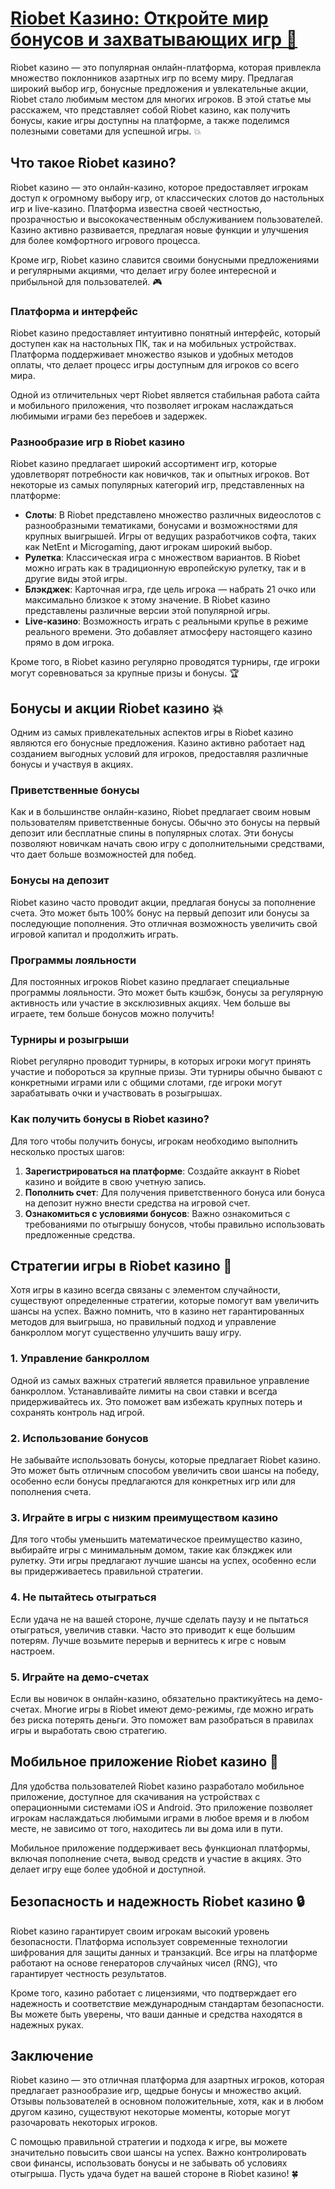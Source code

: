 # [Riobet Казино: Откройте мир бонусов и захватывающих игр 🎰](https://brandplay.link/TnjsxFvH)

Riobet казино — это популярная онлайн-платформа, которая привлекла множество поклонников азартных игр по всему миру. Предлагая широкий выбор игр, бонусные предложения и увлекательные акции, Riobet стало любимым местом для многих игроков. В этой статье мы расскажем, что представляет собой Riobet казино, как получить бонусы, какие игры доступны на платформе, а также поделимся полезными советами для успешной игры. 💥

## Что такое Riobet казино?

Riobet казино — это онлайн-казино, которое предоставляет игрокам доступ к огромному выбору игр, от классических слотов до настольных игр и live-казино. Платформа известна своей честностью, прозрачностью и высококачественным обслуживанием пользователей. Казино активно развивается, предлагая новые функции и улучшения для более комфортного игрового процесса.

Кроме игр, Riobet казино славится своими бонусными предложениями и регулярными акциями, что делает игру более интересной и прибыльной для пользователей. 🎮

### Платформа и интерфейс

Riobet казино предоставляет интуитивно понятный интерфейс, который доступен как на настольных ПК, так и на мобильных устройствах. Платформа поддерживает множество языков и удобных методов оплаты, что делает процесс игры доступным для игроков со всего мира.

Одной из отличительных черт Riobet является стабильная работа сайта и мобильного приложения, что позволяет игрокам наслаждаться любимыми играми без перебоев и задержек.

### Разнообразие игр в Riobet казино

Riobet казино предлагает широкий ассортимент игр, которые удовлетворят потребности как новичков, так и опытных игроков. Вот некоторые из самых популярных категорий игр, представленных на платформе:

* **Слоты**: В Riobet представлено множество различных видеослотов с разнообразными тематиками, бонусами и возможностями для крупных выигрышей. Игры от ведущих разработчиков софта, таких как NetEnt и Microgaming, дают игрокам широкий выбор.
* **Рулетка**: Классическая игра с множеством вариантов. В Riobet можно играть как в традиционную европейскую рулетку, так и в другие виды этой игры.
* **Блэкджек**: Карточная игра, где цель игрока — набрать 21 очко или максимально близкое к этому значение. В Riobet казино представлены различные версии этой популярной игры.
* **Live-казино**: Возможность играть с реальными крупье в режиме реального времени. Это добавляет атмосферу настоящего казино прямо в дом игрока.

Кроме того, в Riobet казино регулярно проводятся турниры, где игроки могут соревноваться за крупные призы и бонусы. 🏆

## Бонусы и акции Riobet казино 💥

Одним из самых привлекательных аспектов игры в Riobet казино являются его бонусные предложения. Казино активно работает над созданием выгодных условий для игроков, предоставляя различные бонусы и участвуя в акциях.

### Приветственные бонусы

Как и в большинстве онлайн-казино, Riobet предлагает своим новым пользователям приветственные бонусы. Обычно это бонусы на первый депозит или бесплатные спины в популярных слотах. Эти бонусы позволяют новичкам начать свою игру с дополнительными средствами, что дает больше возможностей для побед.

### Бонусы на депозит

Riobet казино часто проводит акции, предлагая бонусы за пополнение счета. Это может быть 100% бонус на первый депозит или бонусы за последующие пополнения. Это отличная возможность увеличить свой игровой капитал и продолжить играть.

### Программы лояльности

Для постоянных игроков Riobet казино предлагает специальные программы лояльности. Это может быть кэшбэк, бонусы за регулярную активность или участие в эксклюзивных акциях. Чем больше вы играете, тем больше бонусов можно получить!

### Турниры и розыгрыши

Riobet регулярно проводит турниры, в которых игроки могут принять участие и побороться за крупные призы. Эти турниры обычно бывают с конкретными играми или с общими слотами, где игроки могут зарабатывать очки и участвовать в розыгрышах.

### Как получить бонусы в Riobet казино?

Для того чтобы получить бонусы, игрокам необходимо выполнить несколько простых шагов:

1. **Зарегистрироваться на платформе**: Создайте аккаунт в Riobet казино и войдите в свою учетную запись.
2. **Пополнить счет**: Для получения приветственного бонуса или бонуса на депозит нужно внести средства на игровой счет.
3. **Ознакомиться с условиями бонусов**: Важно ознакомиться с требованиями по отыгрышу бонусов, чтобы правильно использовать предложенные средства.

## Стратегии игры в Riobet казино 🧠

Хотя игры в казино всегда связаны с элементом случайности, существуют определенные стратегии, которые помогут вам увеличить шансы на успех. Важно помнить, что в казино нет гарантированных методов для выигрыша, но правильный подход и управление банкроллом могут существенно улучшить вашу игру.

### 1. Управление банкроллом

Одной из самых важных стратегий является правильное управление банкроллом. Устанавливайте лимиты на свои ставки и всегда придерживайтесь их. Это поможет вам избежать крупных потерь и сохранять контроль над игрой.

### 2. Использование бонусов

Не забывайте использовать бонусы, которые предлагает Riobet казино. Это может быть отличным способом увеличить свои шансы на победу, особенно если бонусы предлагаются для конкретных игр или для пополнения счета.

### 3. Играйте в игры с низким преимуществом казино

Для того чтобы уменьшить математическое преимущество казино, выбирайте игры с минимальным домом, такие как блэкджек или рулетку. Эти игры предлагают лучшие шансы на успех, особенно если вы придерживаетесь правильной стратегии.

### 4. Не пытайтесь отыграться

Если удача не на вашей стороне, лучше сделать паузу и не пытаться отыграться, увеличив ставки. Часто это приводит к еще большим потерям. Лучше возьмите перерыв и вернитесь к игре с новым настроем.

### 5. Играйте на демо-счетах

Если вы новичок в онлайн-казино, обязательно практикуйтесь на демо-счетах. Многие игры в Riobet имеют демо-режимы, где можно играть без риска потерять деньги. Это поможет вам разобраться в правилах игры и выработать свою стратегию.

## Мобильное приложение Riobet казино 📱

Для удобства пользователей Riobet казино разработало мобильное приложение, доступное для скачивания на устройствах с операционными системами iOS и Android. Это приложение позволяет игрокам наслаждаться любимыми играми в любое время и в любом месте, не зависимо от того, находитесь ли вы дома или в пути.

Мобильное приложение поддерживает весь функционал платформы, включая пополнение счета, вывод средств и участие в акциях. Это делает игру еще более удобной и доступной.

## Безопасность и надежность Riobet казино 🔒

Riobet казино гарантирует своим игрокам высокий уровень безопасности. Платформа использует современные технологии шифрования для защиты данных и транзакций. Все игры на платформе работают на основе генераторов случайных чисел (RNG), что гарантирует честность результатов.

Кроме того, казино работает с лицензиями, что подтверждает его надежность и соответствие международным стандартам безопасности. Вы можете быть уверены, что ваши данные и средства находятся в надежных руках.

## Заключение

Riobet казино — это отличная платформа для азартных игроков, которая предлагает разнообразие игр, щедрые бонусы и множество акций. Отзывы пользователей в основном положительные, хотя, как и в любом другом казино, существуют некоторые моменты, которые могут разочаровать некоторых игроков.

С помощью правильной стратегии и подхода к игре, вы можете значительно повысить свои шансы на успех. Важно контролировать свои финансы, использовать бонусы и не забывать об условиях отыгрыша. Пусть удача будет на вашей стороне в Riobet казино! 🍀
